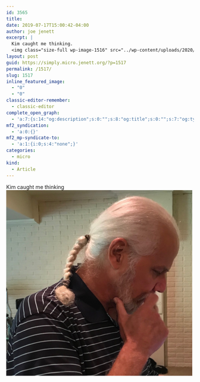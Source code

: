 ```yaml
---
id: 3565
title: 
date: 2019-07-17T15:00:42-04:00
author: joe jenett
excerpt: |
  Kim caught me thinking.
  <img class="size-full wp-image-1516" src="../wp-content/uploads/2020/06/caught-me-thinking.jpg" alt="" width="500" height="500">
layout: post
guid: https://simply.micro.jenett.org/?p=1517
permalink: /1517/
slug: 1517
inline_featured_image:
  - "0"
  - "0"
classic-editor-remember:
  - classic-editor
complete_open_graph:
  - 'a:7:{s:14:"og:description";s:0:"";s:8:"og:title";s:0:"";s:7:"og:type";s:0:"";s:12:"twitter:card";s:7:"summary";s:15:"twitter:creator";s:0:"";s:19:"twitter:description";s:0:"";s:8:"og:image";s:0:"";}'
mf2_syndication:
  - 'a:0:{}'
mf2_mp-syndicate-to:
  - 'a:1:{i:0;s:4:"none";}'
categories:
  - micro
kind:
  - Article
---
```

Kim caught me thinking<br><img loading="lazy" class="size-full wp-image-1516" src="../wp-content/uploads/2020/06/caught-me-thinking.jpg" alt="" width="500" height="500">
